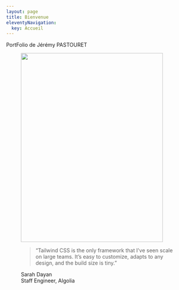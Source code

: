 ```yaml
---
layout: page
title: Bienvenue
eleventyNavigation:
  key: Accueil
---
```


PortFolio de Jérémy PASTOURET
<figure class="bg-gray-100 rounded-xl p-8">
  <img class="w-32 h-32 rounded-full mx-auto" src="{{ '/assets/images/me.png' | url }}" alt="" width="384" height="512">
  <div class="pt-6 text-center space-y-4">
    <blockquote>
      <p class="text-lg font-semibold">
        “Tailwind CSS is the only framework that I've seen scale
        on large teams. It’s easy to customize, adapts to any design,
        and the build size is tiny.”
      </p>
    </blockquote>
    <figcaption class="font-medium">
      <div class="text-cyan-600">
        Sarah Dayan
      </div>
      <div class="text-gray-500">
        Staff Engineer, Algolia
      </div>
    </figcaption>
  </div>
</figure>